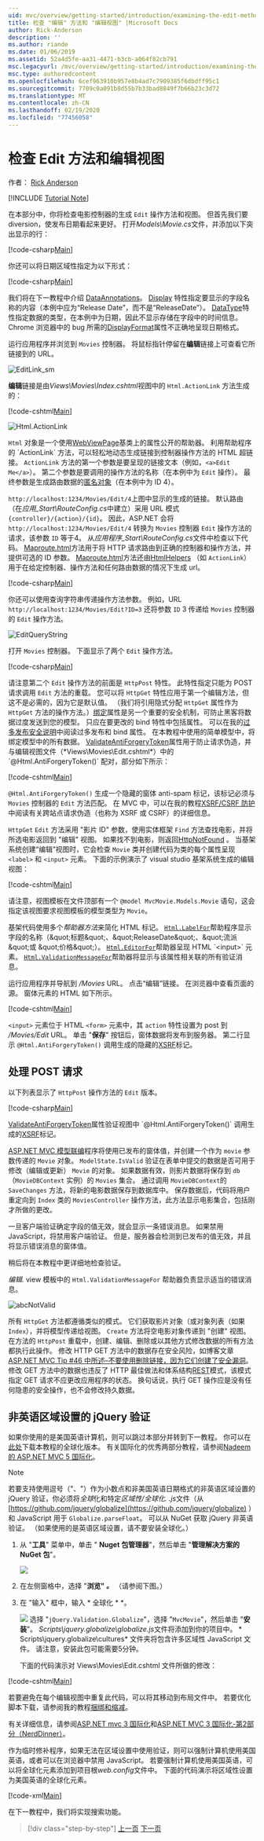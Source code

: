 ```yaml
---
uid: mvc/overview/getting-started/introduction/examining-the-edit-methods-and-edit-view
title: 检查 "编辑" 方法和 "编辑视图" |Microsoft Docs
author: Rick-Anderson
description: ''
ms.author: riande
ms.date: 01/06/2019
ms.assetid: 52a4d5fe-aa31-4471-b3cb-a064f82cb791
msc.legacyurl: /mvc/overview/getting-started/introduction/examining-the-edit-methods-and-edit-view
msc.type: authoredcontent
ms.openlocfilehash: 6cef963910b957e8b4ad7c7909385f6dbdff95c1
ms.sourcegitcommit: 7709c0a091b8d55b7b33bad8849f7b66b23c3d72
ms.translationtype: MT
ms.contentlocale: zh-CN
ms.lasthandoff: 02/19/2020
ms.locfileid: "77456058"
---
```

# <a name="examining-the-edit-methods-and-edit-view"></a>检查 Edit 方法和编辑视图

作者： [Rick Anderson](https://twitter.com/RickAndMSFT)

[!INCLUDE [Tutorial Note](index.md)]

在本部分中，你将检查电影控制器的生成 `Edit` 操作方法和视图。 但首先我们要 diversion，使发布日期看起来更好。 打开*Models\Movie.cs*文件，并添加以下突出显示的行：

[!code-csharp[Main](examining-the-edit-methods-and-edit-view/samples/sample1.cs?highlight=2,12-14)]

你还可以将日期区域性指定为以下形式：

[!code-csharp[Main](examining-the-edit-methods-and-edit-view/samples/sample2.cs?highlight=3)]

我们将在下一教程中介绍 [DataAnnotations](https://msdn.microsoft.com/library/system.componentmodel.dataannotations.aspx)。 [Display](https://msdn.microsoft.com/library/system.componentmodel.dataannotations.displayattribute.aspx) 特性指定要显示的字段名称的内容（本例中应为“Release Date”，而不是“ReleaseDate”）。 [DataType](https://msdn.microsoft.com/library/system.componentmodel.dataannotations.datatypeattribute.aspx)特性指定数据的类型，在本例中为日期，因此不显示存储在字段中的时间信息。 Chrome 浏览器中的 bug 所需的[DisplayFormat](https://msdn.microsoft.com/library/system.componentmodel.dataannotations.displayformatattribute.aspx)属性不正确地呈现日期格式。

运行应用程序并浏览到 `Movies` 控制器。 将鼠标指针停留在**编辑**链接上可查看它所链接到的 URL。

![EditLink_sm](examining-the-edit-methods-and-edit-view/_static/image1.png)

**编辑**链接是由*Views\Movies\Index.cshtml*视图中的 `Html.ActionLink` 方法生成的：

[!code-cshtml[Main](examining-the-edit-methods-and-edit-view/samples/sample3.cshtml)]

![Html.ActionLink](examining-the-edit-methods-and-edit-view/_static/image2.png)

`Html` 对象是一个使用[WebViewPage](https://msdn.microsoft.com/library/gg402107(VS.98).aspx)基类上的属性公开的帮助器。 利用帮助程序的 `ActionLink` 方法，可以轻松地动态生成链接到控制器操作方法的 HTML 超链接。 `ActionLink` 方法的第一个参数是要呈现的链接文本（例如，`<a>Edit Me</a>`）。 第二个参数是要调用的操作方法的名称（在本例中为 `Edit` 操作）。 最终参数是生成路由数据的[匿名对象](https://weblogs.asp.net/scottgu/archive/2007/05/15/new-orcas-language-feature-anonymous-types.aspx)（在本例中为 ID 4）。

`http://localhost:1234/Movies/Edit/4`上图中显示的生成的链接。 默认路由（在*应用\_Start\RouteConfig.cs*中建立）采用 URL 模式 `{controller}/{action}/{id}`。 因此，ASP.NET 会将 `http://localhost:1234/Movies/Edit/4` 转换为 `Movies` 控制器 `Edit` 操作方法的请求，该参数 `ID` 等于4。 从*应用程序\_Start\RouteConfig.cs*文件中检查以下代码。 [Maproute.html](../../older-versions-1/controllers-and-routing/asp-net-mvc-routing-overview-cs.md)方法用于将 HTTP 请求路由到正确的控制器和操作方法，并提供可选的 ID 参数。 [Maproute.html](../../older-versions-1/controllers-and-routing/asp-net-mvc-routing-overview-cs.md)方法还由[HtmlHelpers](https://msdn.microsoft.com/library/system.web.mvc.htmlhelper(v=vs.108).aspx) （如 `ActionLink`）用于在给定控制器、操作方法和任何路由数据的情况下生成 url。

[!code-csharp[Main](examining-the-edit-methods-and-edit-view/samples/sample4.cs?highlight=7)]

你还可以使用查询字符串传递操作方法参数。 例如，URL `http://localhost:1234/Movies/Edit?ID=3` 还将参数 `ID` 3 传递给 `Movies` 控制器的 `Edit` 操作方法。

![EditQueryString](examining-the-edit-methods-and-edit-view/_static/image3.png)

打开 `Movies` 控制器。 下面显示了两个 `Edit` 操作方法。

[!code-csharp[Main](examining-the-edit-methods-and-edit-view/samples/sample5.cs?highlight=19-21)]

请注意第二个 `Edit` 操作方法的前面是 `HttpPost` 特性。 此特性指定只能为 POST 请求调用 `Edit` 方法的重载。 您可以将 `HttpGet` 特性应用于第一个编辑方法，但这不是必需的，因为它是默认值。 （我们将引用隐式分配 `HttpGet` 属性作为 `HttpGet` 方法的操作方法。）[绑定](https://msdn.microsoft.com/library/system.web.mvc.bindattribute(v=vs.108).aspx)属性是另一个重要的安全机制，可防止黑客将数据过度发送到您的模型。 只应在要更改的 bind 特性中包括属性。 可以在我的[过多发布安全说明](https://go.microsoft.com/fwlink/?LinkId=317598)中阅读过多发布和 bind 属性。 在本教程中使用的简单模型中，将绑定模型中的所有数据。 [ValidateAntiForgeryToken](https://msdn.microsoft.com/library/system.web.mvc.validateantiforgerytokenattribute(v=vs.108).aspx)属性用于防止请求伪造，并与编辑视图文件（*Views\Movies\Edit.cshtml*）中的 `@Html.AntiForgeryToken()` 配对，部分如下所示：

[!code-cshtml[Main](examining-the-edit-methods-and-edit-view/samples/sample6.cshtml?highlight=9)]

`@Html.AntiForgeryToken()` 生成一个隐藏的窗体 anti-spam 标记，该标记必须与 `Movies` 控制器的 `Edit` 方法匹配。 在 MVC 中，可以在我的教程[XSRF/CSRF 防护](../../security/xsrfcsrf-prevention-in-aspnet-mvc-and-web-pages.md)中阅读有关跨站点请求伪造（也称为 XSRF 或 CSRF）的详细信息。

`HttpGet` `Edit` 方法采用 "影片 ID" 参数，使用实体框架 `Find` 方法查找电影，并将所选电影返回到 "编辑" 视图。 如果找不到电影，则返回[HttpNotFound](https://msdn.microsoft.com/library/gg453938(VS.98).aspx) 。 当基架系统创建“编辑”视图时，它会检查 `Movie` 类并创建代码为类的每个属性呈现 `<label>` 和 `<input>` 元素。 下面的示例演示了 visual studio 基架系统生成的编辑视图：

[!code-cshtml[Main](examining-the-edit-methods-and-edit-view/samples/sample7.cshtml)]

请注意，视图模板在文件顶部有一个 `@model MvcMovie.Models.Movie` 语句，这会指定该视图要求视图模板的模型类型为 `Movie`。

基架代码使用多个*帮助器方法*来简化 HTML 标记。 [`Html.LabelFor`](https://msdn.microsoft.com/library/gg401864(VS.98).aspx)帮助程序显示字段的名称（&quot;标题&quot;、&quot;ReleaseDate&quot;、&quot;流派&quot;或 &quot;价格&quot;）。 [`Html.EditorFor`](https://msdn.microsoft.com/library/system.web.mvc.html.editorextensions.editorfor(VS.98).aspx)帮助器呈现 HTML `<input>` 元素。 [`Html.ValidationMessageFor`](https://msdn.microsoft.com/library/system.web.mvc.html.validationextensions.validationmessagefor(VS.98).aspx)帮助器将显示与该属性相关联的所有验证消息。

运行应用程序并导航到 */Movies* URL。 点击“编辑”链接。 在浏览器中查看页面的源。 窗体元素的 HTML 如下所示。

[!code-cshtml[Main](examining-the-edit-methods-and-edit-view/samples/sample8.cshtml?highlight=1-2)]

`<input>` 元素位于 HTML `<form>` 元素中，其 `action` 特性设置为 post 到 */Movies/Edit* URL。 单击 "**保存**" 按钮后，窗体数据将发布到服务器。 第二行显示 `@Html.AntiForgeryToken()` 调用生成的隐藏的[XSRF](../../security/xsrfcsrf-prevention-in-aspnet-mvc-and-web-pages.md)标记。

## <a name="processing-the-post-request"></a>处理 POST 请求

以下列表显示了 `HttpPost` 操作方法的 `Edit` 版本。

[!code-csharp[Main](examining-the-edit-methods-and-edit-view/samples/sample9.cs)]

[ValidateAntiForgeryToken](https://msdn.microsoft.com/library/system.web.mvc.validateantiforgerytokenattribute(v=vs.108).aspx)属性验证视图中 `@Html.AntiForgeryToken()` 调用生成的[XSRF](../../security/xsrfcsrf-prevention-in-aspnet-mvc-and-web-pages.md)标记。

[ASP.NET MVC 模型联编](https://msdn.microsoft.com/library/dd410405.aspx)程序将使用已发布的窗体值，并创建一个作为 `movie` 参数传递的 `Movie` 对象。 `ModelState.IsValid` 验证在表单中提交的数据是否可用于修改（编辑或更新） `Movie` 的对象。 如果数据有效，则影片数据将保存到 `db`（`MovieDBContext` 实例）的 `Movies` 集合。 通过调用 `MovieDBContext`的 `SaveChanges` 方法，将新的电影数据保存到数据库中。 保存数据后，代码将用户重定向到 `Index` 类的 `MoviesController` 操作方法，此方法显示电影集合，包括刚才所做的更改。

一旦客户端验证确定字段的值无效，就会显示一条错误消息。 如果禁用 JavaScript，将禁用客户端验证。 但是，服务器会检测到已发布的值无效，并且将显示错误消息的窗体值。

稍后将在本教程中更详细地检查验证。

*编辑.* view 模板中的 `Html.ValidationMessageFor` 帮助器负责显示适当的错误消息。

![abcNotValid](examining-the-edit-methods-and-edit-view/_static/image4.png)

所有 `HttpGet` 方法都遵循类似的模式。 它们获取影片对象（或对象列表（如果 `Index`），并将模型传递给视图。 `Create` 方法将空电影对象传递到 "创建" 视图。 在方法的 `HttpPost` 重载中，创建、编辑、删除或以其他方式修改数据的所有方法都执行此操作。 修改 HTTP GET 方法中的数据存在安全风险，如博客文章[ASP.NET MVC Tip #46 中所述–不要使用删除链接，因为它们创建了安全漏洞](http://stephenwalther.com/blog/archive/2009/01/21/asp.net-mvc-tip-46-ndash-donrsquot-use-delete-links-because.aspx)。 修改 GET 方法中的数据也违反了 HTTP 最佳做法和体系结构[REST](http://en.wikipedia.org/wiki/Representational_State_Transfer)模式，该模式指定 GET 请求不应更改应用程序的状态。 换句话说，执行 GET 操作应是没有任何隐患的安全操作，也不会修改持久数据。

## <a name="jquery-validation-for-non-english-locales"></a>非英语区域设置的 jQuery 验证

如果你使用的是美国英语计算机，则可以跳过本部分并转到下一教程。 你可以在[此处](https://archive.msdn.microsoft.com/Project/Download/FileDownload.aspx?ProjectName=aspnetmvcsamples&amp;DownloadId=16475)下载本教程的全球化版本。 有关国际化的优秀两部分教程，请参阅[Nadeem 的 ASP.NET MVC 5 国际化](http://afana.me/post/aspnet-mvc-internationalization.aspx)。

> [!NOTE]
> 若要支持使用逗号（&quot;、&quot;）作为小数点和非美国英语日期格式的非英语区域设置的 jQuery 验证，你必须将*全球*化和特定*区域性/全球化. .js*文件（从[https://github.com/jquery/globalize](https://github.com/jquery/globalize) ）和 JavaScript 用于 `Globalize.parseFloat`。 可以从 NuGet 获取 jQuery 非英语验证。 （如果使用的是英语区域设置，请不要安装全球化。）

1. 从 "**工具**" 菜单中，单击 " **Nuget 包管理器**"，然后单击 "**管理解决方案的 NuGet 包**"。

    ![](examining-the-edit-methods-and-edit-view/_static/image5.png)
2. 在左侧窗格中，选择 "<strong>浏览" *。</strong>* （请参阅下图。）
3. 在 "输入" 框中，输入 * 全球化 * *。

    ![](examining-the-edit-methods-and-edit-view/_static/image6.png) 选择 "`jQuery.Validation.Globalize`"，选择 "`MvcMovie`"，然后单击 "**安装**"。 *Scripts\jquery.globalize\globalize.js*文件将添加到你的项目中。 \* Scripts\jquery.globalize\cultures\* 文件夹将包含许多区域性 JavaScript 文件。 请注意，安装此包可能需要5分钟。

   下面的代码演示对 Views\Movies\Edit.cshtml 文件所做的修改：

[!code-cshtml[Main](examining-the-edit-methods-and-edit-view/samples/sample10.cshtml)]

若要避免在每个编辑视图中重复此代码，可以将其移动到布局文件中。 若要优化脚本下载，请参阅我的教程[捆绑和缩减](../../performance/bundling-and-minification.md)。

有关详细信息，请参阅[ASP.NET mvc 3 国际化](http://afana.me/post/aspnet-mvc-internationalization.aspx)和[ASP.NET MVC 3 国际化-第2部分（NerdDinner）](http://afana.me/post/aspnet-mvc-internationalization-part-2.aspx)。

作为临时修补程序，如果无法在区域设置中使用验证，则可以强制计算机使用美国英语，或者可以在浏览器中禁用 JavaScript。 若要强制计算机使用美国英语，可以将全球化元素添加到项目根*web.config*文件中。 下面的代码演示将区域性设置为美国英语的全球化元素。

[!code-xml[Main](examining-the-edit-methods-and-edit-view/samples/sample11.xml)]

<a id="gettingstarted"></a><a id="jQueryAjaxJSON"></a>在下一教程中，我们将实现搜索功能。

> [!div class="step-by-step"]
> [上一页](accessing-your-models-data-from-a-controller.md)
> [下一页](adding-search.md)
